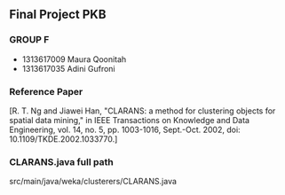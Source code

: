## Final Project PKB
### GROUP F
- 1313617009 Maura Qoonitah 
- 1313617035 Adini Gufroni 

### Reference Paper
[R. T. Ng and Jiawei Han, "CLARANS: a method for clustering objects for spatial data mining," in IEEE Transactions on Knowledge and Data Engineering, vol. 14, no. 5, pp. 1003-1016, Sept.-Oct. 2002, doi: 10.1109/TKDE.2002.1033770.]

### CLARANS.java full path 
src/main/java/weka/clusterers/CLARANS.java
